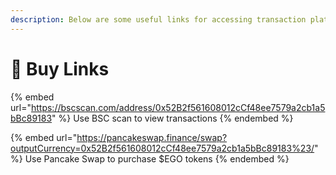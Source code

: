 ```yaml
---
description: Below are some useful links for accessing transaction platforms.
---
```


# 💱 Buy Links

{% embed url="https://bscscan.com/address/0x52B2f561608012cCf48ee7579a2cb1a5bBc89183" %}
Use BSC scan to view transactions
{% endembed %}

{% embed url="https://pancakeswap.finance/swap?outputCurrency=0x52B2f561608012cCf48ee7579a2cb1a5bBc89183%23/" %}
Use Pancake Swap to purchase $EGO tokens
{% endembed %}
